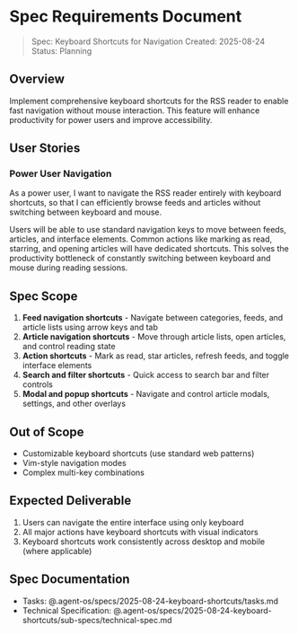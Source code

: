 # Spec Requirements Document

> Spec: Keyboard Shortcuts for Navigation
> Created: 2025-08-24
> Status: Planning

## Overview

Implement comprehensive keyboard shortcuts for the RSS reader to enable fast navigation without mouse interaction. This feature will enhance productivity for power users and improve accessibility.

## User Stories

### Power User Navigation

As a power user, I want to navigate the RSS reader entirely with keyboard shortcuts, so that I can efficiently browse feeds and articles without switching between keyboard and mouse.

Users will be able to use standard navigation keys to move between feeds, articles, and interface elements. Common actions like marking as read, starring, and opening articles will have dedicated shortcuts. This solves the productivity bottleneck of constantly switching between keyboard and mouse during reading sessions.

## Spec Scope

1. **Feed navigation shortcuts** - Navigate between categories, feeds, and article lists using arrow keys and tab
2. **Article navigation shortcuts** - Move through article lists, open articles, and control reading state
3. **Action shortcuts** - Mark as read, star articles, refresh feeds, and toggle interface elements
4. **Search and filter shortcuts** - Quick access to search bar and filter controls
5. **Modal and popup shortcuts** - Navigate and control article modals, settings, and other overlays

## Out of Scope

- Customizable keyboard shortcuts (use standard web patterns)
- Vim-style navigation modes
- Complex multi-key combinations

## Expected Deliverable

1. Users can navigate the entire interface using only keyboard
2. All major actions have keyboard shortcuts with visual indicators
3. Keyboard shortcuts work consistently across desktop and mobile (where applicable)

## Spec Documentation

- Tasks: @.agent-os/specs/2025-08-24-keyboard-shortcuts/tasks.md
- Technical Specification: @.agent-os/specs/2025-08-24-keyboard-shortcuts/sub-specs/technical-spec.md